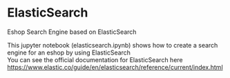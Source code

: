 # ElasticSearch
Eshop Search Engine based on ElasticSearch

This jupyter notebook (elasticsearch.ipynb) shows how to create a search engine for an eshop by using ElasticSearch <br>
You can see the official documentation for ElasticSearch here https://www.elastic.co/guide/en/elasticsearch/reference/current/index.html

